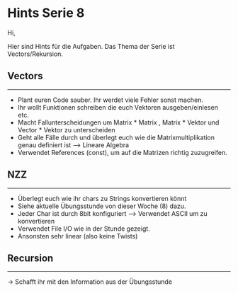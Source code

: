 # Hints Serie 8

Hi,

Hier sind Hints für die Aufgaben. Das Thema der Serie ist Vectors/Rekursion. 

## Vectors
-------

- Plant euren Code sauber. Ihr werdet viele Fehler sonst machen.
- Ihr wollt Funktionen schreiben die euch Vektoren ausgeben/einlesen etc. 
- Macht Fallunterscheidungen um Matrix * Matrix , Matrix * Vektor und Vector * Vektor zu unterscheiden
- Geht alle Fälle durch und überlegt euch wie die Matrixmultiplikation genau definiert ist --> Lineare Algebra
- Verwendet References (const), um auf die Matrizen richtig zuzugreifen.

## NZZ
----

- Überlegt euch wie ihr chars zu Strings konvertieren könnt
- Siehe aktuelle Übungsstunde von dieser Woche (8) dazu. 
- Jeder Char ist durch 8bit konfiguriert --> Verwendet ASCII um zu konvertieren
- Verwendet File I/O wie in der Stunde gezeigt.
- Ansonsten sehr linear (also keine Twists)

## Recursion
-----

-> Schafft ihr mit den Information aus der Übungsstunde

